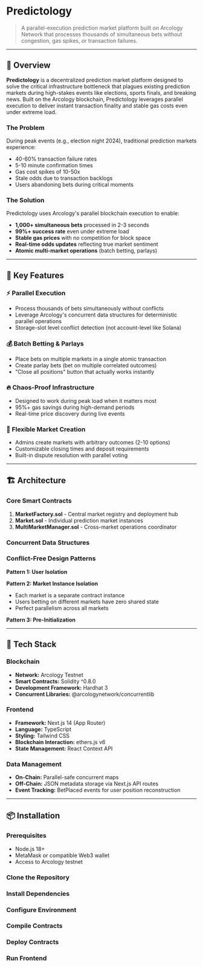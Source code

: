 # Predictology

> A parallel-execution prediction market platform built on Arcology Network that processes thousands of simultaneous bets without congestion, gas spikes, or transaction failures.

---

## 🎯 Overview

**Predictology** is a decentralized prediction market platform designed to solve the critical infrastructure bottleneck that plagues existing prediction markets during high-stakes events like elections, sports finals, and breaking news. Built on the Arcology blockchain, Predictology leverages parallel execution to deliver instant transaction finality and stable gas costs even under extreme load.

### The Problem

During peak events (e.g., election night 2024), traditional prediction markets experience:
- 40-60% transaction failure rates
- 5-10 minute confirmation times
- Gas cost spikes of 10-50x
- Stale odds due to transaction backlogs
- Users abandoning bets during critical moments

### The Solution

Predictology uses Arcology's parallel blockchain execution to enable:
- **1,000+ simultaneous bets** processed in 2-3 seconds
- **99%+ success rate** even under extreme load
- **Stable gas prices** with no competition for block space
- **Real-time odds updates** reflecting true market sentiment
- **Atomic multi-market operations** (batch betting, parlays)

---

## 🚀 Key Features

### ⚡ Parallel Execution
- Process thousands of bets simultaneously without conflicts
- Leverage Arcology's concurrent data structures for deterministic parallel operations
- Storage-slot level conflict detection (not account-level like Solana)

### 💰 Batch Betting & Parlays
- Place bets on multiple markets in a single atomic transaction
- Create parlay bets (bet on multiple correlated outcomes)
- "Close all positions" button that actually works instantly

### 🔥 Chaos-Proof Infrastructure
- Designed to work during peak load when it matters most
- 95%+ gas savings during high-demand periods
- Real-time price discovery during live events

### 🎲 Flexible Market Creation
- Admins create markets with arbitrary outcomes (2-10 options)
- Customizable closing times and deposit requirements
- Built-in dispute resolution with parallel voting

---

## 🏗️ Architecture

### Core Smart Contracts

1. **MarketFactory.sol** - Central market registry and deployment hub
2. **Market.sol** - Individual prediction market instances
3. **MultiMarketManager.sol** - Cross-market operations coordinator

### Concurrent Data Structures


### Conflict-Free Design Patterns

**Pattern 1: User Isolation**


**Pattern 2: Market Instance Isolation**
- Each market is a separate contract instance
- Users betting on different markets have zero shared state
- Perfect parallelism across all markets

**Pattern 3: Pre-Initialization**


---

## 🔧 Tech Stack

### Blockchain
- **Network:** Arcology Testnet
- **Smart Contracts:** Solidity ^0.8.0
- **Development Framework:** Hardhat 3
- **Concurrent Libraries:** @arcologynetwork/concurrentlib

### Frontend
- **Framework:** Next.js 14 (App Router)
- **Language:** TypeScript
- **Styling:** Tailwind CSS
- **Blockchain Interaction:** ethers.js v6
- **State Management:** React Context API

### Data Management
- **On-Chain:** Parallel-safe concurrent maps
- **Off-Chain:** JSON metadata storage via Next.js API routes
- **Event Tracking:** BetPlaced events for user position reconstruction

---

## 📦 Installation

### Prerequisites
- Node.js 18+
- MetaMask or compatible Web3 wallet
- Access to Arcology testnet

### Clone the Repository


### Install Dependencies


### Configure Environment


### Compile Contracts


### Deploy Contracts


### Run Frontend



